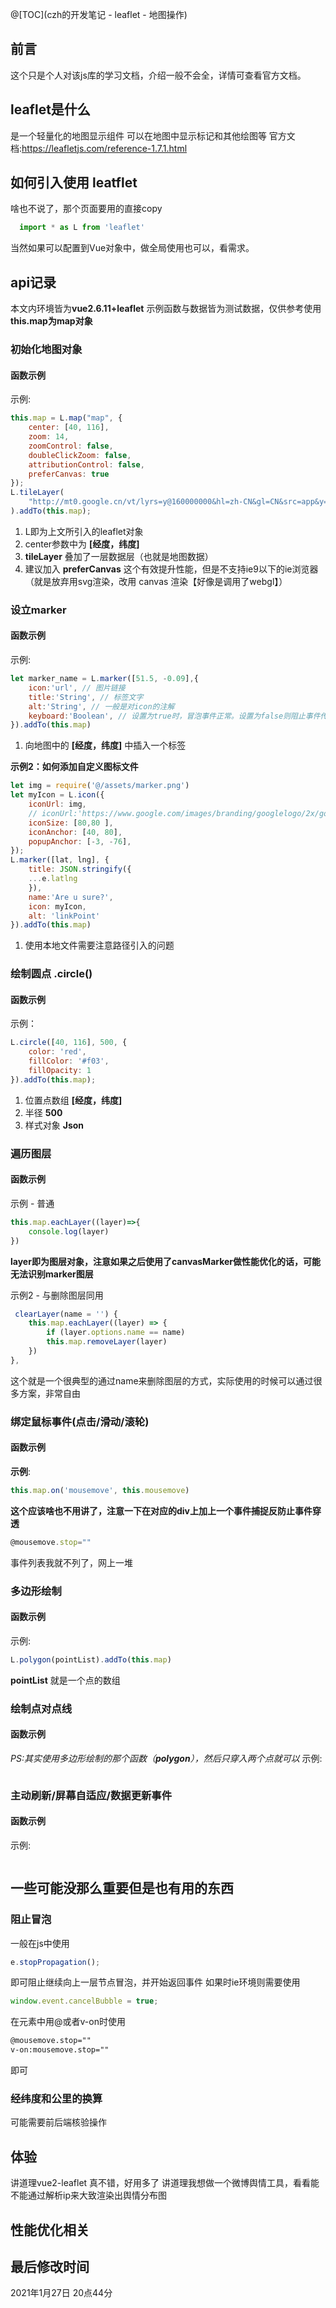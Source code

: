 @[TOC](czh的开发笔记 - leaflet - 地图操作)

## 前言
这个只是个人对该js库的学习文档，介绍一般不会全，详情可查看官方文档。

## leaflet是什么
是一个轻量化的地图显示组件
可以在地图中显示标记和其他绘图等
官方文档:<https://leafletjs.com/reference-1.7.1.html>

## 如何引入使用 leatflet
啥也不说了，那个页面要用的直接copy
```javascript
  import * as L from 'leaflet'
```
当然如果可以配置到Vue对象中，做全局使用也可以，看需求。

## api记录
本文内环境皆为**vue2.6.11+leaflet**
示例函数与数据皆为测试数据，仅供参考使用
**this.map为map对象**

### 初始化地图对象
#### 函数示例
示例:

```javascript
this.map = L.map("map", {
    center: [40, 116],
    zoom: 14,
    zoomControl: false,
    doubleClickZoom: false,
    attributionControl: false,    
    preferCanvas: true
});
L.tileLayer(
    "http://mt0.google.cn/vt/lyrs=y@160000000&hl=zh-CN&gl=CN&src=app&y={y}&x={x}&z={z}&s=Ga",
).addTo(this.map);
```
1. L即为上文所引入的leaflet对象
2. center参数中为 **[经度，纬度]**
3. **tileLayer** 叠加了一层数据层（也就是地图数据）
4. 建议加入 **preferCanvas** 这个有效提升性能，但是不支持ie9以下的ie浏览器（就是放弃用svg渲染，改用 canvas 渲染【好像是调用了webgl】）

### 设立marker
#### 函数示例
示例:
```javascript
let marker_name = L.marker([51.5, -0.09],{
    icon:'url', // 图片链接
    title:'String', // 标签文字
    alt:'String', // 一般是对icon的注解 
    keyboard:'Boolean', // 设置为true时，冒泡事件正常。设置为false则阻止事件传递到画布对象
}).addTo(this.map)

```
1. 向地图中的 **[经度，纬度]** 中插入一个标签

**示例2：如何添加自定义图标文件**

```javascript
let img = require('@/assets/marker.png')
let myIcon = L.icon({
    iconUrl: img,
    // iconUrl:'https://www.google.com/images/branding/googlelogo/2x/googlelogo_color_92x30dp.png',
    iconSize: [80,80 ],
    iconAnchor: [40, 80],
    popupAnchor: [-3, -76],
});
L.marker([lat, lng], {
    title: JSON.stringify({
    ...e.latlng
    }),
    name:'Are u sure?',
    icon: myIcon,
    alt: 'linkPoint'
}).addTo(this.map)
```
1. 使用本地文件需要注意路径引入的问题

### 绘制圆点 **.circle()**
#### 函数示例
示例：

```javascript
L.circle([40, 116], 500, {
    color: 'red',
    fillColor: '#f03',
    fillOpacity: 1
}).addTo(this.map);
```
1. 位置点数组 **[经度，纬度]**
2. 半径 **500**
3. 样式对象 **Json**

### 遍历图层
#### 函数示例
示例 - 普通
```javascript
this.map.eachLayer((layer)=>{
    console.log(layer)
})
```
**layer即为图层对象，注意如果之后使用了canvasMarker做性能优化的话，可能无法识别marker图层**

示例2 - 与删除图层同用

```javascript
 clearLayer(name = '') {
    this.map.eachLayer((layer) => {
        if (layer.options.name == name)
        this.map.removeLayer(layer)
    })
},
```
这个就是一个很典型的通过name来删除图层的方式，实际使用的时候可以通过很多方案，非常自由


### 绑定鼠标事件(点击/滑动/滚轮)
#### 函数示例
**示例**:

```javascript
this.map.on('mousemove', this.mousemove)
```
**这个应该啥也不用讲了，注意一下在对应的div上加上一个事件捕捉反防止事件穿透**
```javascript
@mousemove.stop=""
```
事件列表我就不列了，网上一堆

### 多边形绘制
#### 函数示例
示例:

```javascript
L.polygon(pointList).addTo(this.map)
```
**pointList** 就是一个点的数组

### 绘制点对点线
#### 函数示例
*PS:其实使用多边形绘制的那个函数（**polygon**），然后只穿入两个点就可以*
示例:
```javascript
```

### 主动刷新/屏幕自适应/数据更新事件
#### 函数示例
示例:

```javascript
```

## 一些可能没那么重要但是也有用的东西
### 阻止冒泡
一般在js中使用 
```javascript
e.stopPropagation(); 
```
即可阻止继续向上一层节点冒泡，并开始返回事件
如果时ie环境则需要使用
```javascript
window.event.cancelBubble = true; 
```
在元素中用@或者v-on时使用
```html
@mousemove.stop=""
v-on:mousemove.stop=""
```
即可

### 经纬度和公里的换算
可能需要前后端核验操作

## 体验
讲道理vue2-leaflet 真不错，好用多了
讲道理我想做一个微博舆情工具，看看能不能通过解析ip来大致渲染出舆情分布图

## 性能优化相关

## 最后修改时间 
2021年1月27日 20点44分
